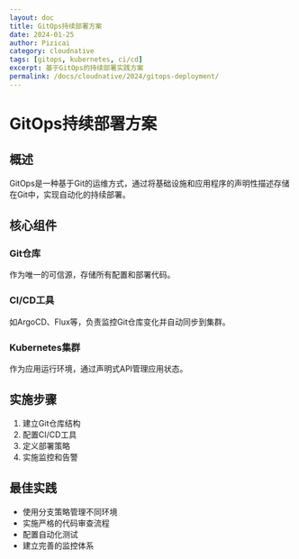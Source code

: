 ```yaml
---
layout: doc
title: GitOps持续部署方案
date: 2024-01-25
author: Pizicai
category: cloudnative
tags: [gitops, kubernetes, ci/cd]
excerpt: 基于GitOps的持续部署实践方案
permalink: /docs/cloudnative/2024/gitops-deployment/
---
```


# GitOps持续部署方案

## 概述

GitOps是一种基于Git的运维方式，通过将基础设施和应用程序的声明性描述存储在Git中，实现自动化的持续部署。

## 核心组件

### Git仓库

作为唯一的可信源，存储所有配置和部署代码。

### CI/CD工具

如ArgoCD、Flux等，负责监控Git仓库变化并自动同步到集群。

### Kubernetes集群

作为应用运行环境，通过声明式API管理应用状态。

## 实施步骤

1. 建立Git仓库结构
2. 配置CI/CD工具
3. 定义部署策略
4. 实施监控和告警

## 最佳实践

- 使用分支策略管理不同环境
- 实施严格的代码审查流程
- 配置自动化测试
- 建立完善的监控体系